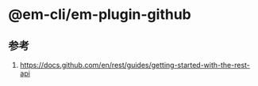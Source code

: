 # @em-cli/em-plugin-github

## 参考

1. https://docs.github.com/en/rest/guides/getting-started-with-the-rest-api
